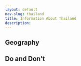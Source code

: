 ```yaml
---
layout: default
nav-slug: thailand
title: Information About Thailand
description: 
---
```


## Geography

## Do and Don't
